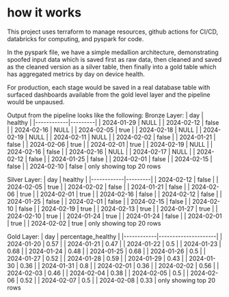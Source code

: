 # how it works
This project uses terraform to manage resources, github actions for CI/CD, databricks for computing, and pyspark for code.

In the pyspark file, we have a simple medallion architecture, demonstrating spoofed input data which is saved first as raw data, then cleaned and saved as the cleaned version as a silver table, then finally into a gold table which has aggregated metrics by day on device health.

For production, each stage would be saved in a real database table with surfaced dashboards available from the gold level layer and the pipeline would be unpaused.

Output from the pipeline looks like the following:
Bronze Layer:
| day        | healthy |
|------------|---------|
| 2024-01-29 | NULL    |
| 2024-02-12 | false   |
| 2024-02-16 | NULL    |
| 2024-02-05 | true    |
| 2024-02-18 | NULL    |
| 2024-02-19 | NULL    |
| 2024-02-11 | NULL    |
| 2024-02-02 | false   |
| 2024-01-21 | false   |
| 2024-02-06 | true    |
| 2024-02-01 | true    |
| 2024-02-19 | NULL    |
| 2024-02-16 | false   |
| 2024-02-16 | NULL    |
| 2024-02-17 | NULL    |
| 2024-02-12 | false   |
| 2024-01-25 | false   |
| 2024-02-01 | false   |
| 2024-02-15 | false   |
| 2024-02-10 | false   |
only showing top 20 rows

Silver Layer:
| day        | healthy |
|------------|---------|
| 2024-02-12 | false   |
| 2024-02-05 | true    |
| 2024-02-02 | false   |
| 2024-01-21 | false   |
| 2024-02-06 | true    |
| 2024-02-01 | true    |
| 2024-02-16 | false   |
| 2024-02-12 | false   |
| 2024-01-25 | false   |
| 2024-02-01 | false   |
| 2024-02-15 | false   |
| 2024-02-10 | false   |
| 2024-02-19 | true    |
| 2024-02-13 | true    |
| 2024-01-27 | true    |
| 2024-02-10 | true    |
| 2024-01-24 | true    |
| 2024-01-24 | false   |
| 2024-02-01 | true    |
| 2024-02-02 | true    |
only showing top 20 rows

Gold Layer:
| day        | percentage_healthy |
|------------|---------------------|
| 2024-01-20 | 0.57                |
| 2024-01-21 | 0.47                |
| 2024-01-22 | 0.5                 |
| 2024-01-23 | 0.68                |
| 2024-01-24 | 0.48                |
| 2024-01-25 | 0.68                |
| 2024-01-26 | 0.5                 |
| 2024-01-27 | 0.52                |
| 2024-01-28 | 0.59                |
| 2024-01-29 | 0.43                |
| 2024-01-30 | 0.36                |
| 2024-01-31 | 0.8                 |
| 2024-02-01 | 0.36                |
| 2024-02-02 | 0.56                |
| 2024-02-03 | 0.46                |
| 2024-02-04 | 0.38                |
| 2024-02-05 | 0.5                 |
| 2024-02-06 | 0.52                |
| 2024-02-07 | 0.5                 |
| 2024-02-08 | 0.33                |
only showing top 20 rows
